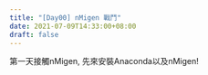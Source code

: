 ```yaml
---
title: "[Day00] nMigen 戰鬥"
date: 2021-07-09T14:33:00+08:00
draft: false
---
```

第一天接觸nMigen, 先來安裝Anaconda以及nMigen!

